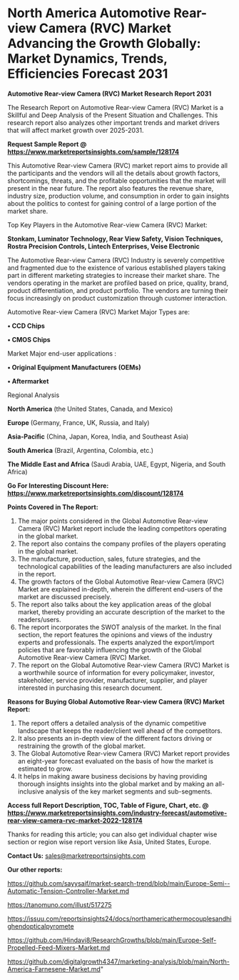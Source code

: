 # North America Automotive Rear-view Camera (RVC) Market Advancing the Growth Globally: Market Dynamics, Trends, Efficiencies Forecast 2031

<strong>Automotive Rear-view Camera (RVC) Market Research Report 2031</strong>

The Research Report on Automotive Rear-view Camera (RVC) Market is a Skillful and Deep Analysis of the Present Situation and Challenges. This research report also analyzes other important trends and market drivers that will affect market growth over 2025-2031.

<strong>Request Sample Report @ <a href=https://www.marketreportsinsights.com/sample/128174>https://www.marketreportsinsights.com/sample/128174</a></strong>

This Automotive Rear-view Camera (RVC) market report aims to provide all the participants and the vendors will all the details about growth factors, shortcomings, threats, and the profitable opportunities that the market will present in the near future. The report also features the revenue share, industry size, production volume, and consumption in order to gain insights about the politics to contest for gaining control of a large portion of the market share.

Top Key Players in the Automotive Rear-view Camera (RVC) Market:

<strong>Stonkam, Luminator Technology, Rear View Safety, Vision Techniques, Rostra Precision Controls, Lintech Enterprises, Veise Electronic</strong>

The Automotive Rear-view Camera (RVC) Industry is severely competitive and fragmented due to the existence of various established players taking part in different marketing strategies to increase their market share. The vendors operating in the market are profiled based on price, quality, brand, product differentiation, and product portfolio. The vendors are turning their focus increasingly on product customization through customer interaction.

Automotive Rear-view Camera (RVC) Market Major Types are:

<strong>• CCD Chips

• CMOS Chips</strong>

Market Major end-user applications :

<strong>• Original Equipment Manufacturers (OEMs)

• Aftermarket</strong>

Regional Analysis

</u><strong><b>North America</b></strong> (the United States, Canada, and Mexico)

<strong><b>Europe </b></strong>(Germany, France, UK, Russia, and Italy)

<strong><b>Asia-Pacific</b></strong> (China, Japan, Korea, India, and Southeast Asia)

<strong><b>South America</b></strong> (Brazil, Argentina, Colombia, etc.)

<strong><b>The Middle East and Africa</b></strong> (Saudi Arabia, UAE, Egypt, Nigeria, and South Africa)

<strong>Go For Interesting Discount Here: <a href=https://www.marketreportsinsights.com/discount/128174>https://www.marketreportsinsights.com/discount/128174</a></strong>

<strong>Points Covered in The Report:</strong>
<ol>
  <li>The major points considered in the Global Automotive Rear-view Camera (RVC) Market report include the leading competitors operating in the global market.</li>
  <li>The report also contains the company profiles of the players operating in the global market.</li>
  <li>The manufacture, production, sales, future strategies, and the technological capabilities of the leading manufacturers are also included in the report.</li>
  <li>The growth factors of the Global Automotive Rear-view Camera (RVC) Market are explained in-depth, wherein the different end-users of the market are discussed precisely.</li>
  <li>The report also talks about the key application areas of the global market, thereby providing an accurate description of the market to the readers/users.</li>
  <li>The report incorporates the SWOT analysis of the market. In the final section, the report features the opinions and views of the industry experts and professionals. The experts analyzed the export/import policies that are favorably influencing the growth of the Global Automotive Rear-view Camera (RVC) Market.</li>
  <li>The report on the Global Automotive Rear-view Camera (RVC) Market is a worthwhile source of information for every policymaker, investor, stakeholder, service provider, manufacturer, supplier, and player interested in purchasing this research document.</li>
</ol>
<strong>Reasons for Buying Global Automotive Rear-view Camera (RVC) Market Report:</strong>

<ol>
  <li>The report offers a detailed analysis of the dynamic competitive landscape that keeps the reader/client well ahead of the competitors.</li>
  <li>It also presents an in-depth view of the different factors driving or restraining the growth of the global market.</li>
  <li>The Global Automotive Rear-view Camera (RVC) Market report provides an eight-year forecast evaluated on the basis of how the market is estimated to grow.</li>
  <li>It helps in making aware business decisions by having providing thorough insights insights into the global market and by making an all-inclusive analysis of the key market segments and sub-segments.</li>
</ol>
<strong>Access full Report Description, TOC, Table of Figure, Chart, etc. @ <a href=https://www.marketreportsinsights.com/industry-forecast/automotive-rear-view-camera-rvc-market-2022-128174>https://www.marketreportsinsights.com/industry-forecast/automotive-rear-view-camera-rvc-market-2022-128174</a></strong>


Thanks for reading this article; you can also get individual chapter wise section or region wise report version like Asia, United States, Europe.

<strong>Contact Us:</strong>
sales@marketreportsinsights.com

<strong>Our other reports:</strong>

<a href=https://github.com/sayysaif/market-search-trend/blob/main/Europe-Semi--Automatic-Tension-Controller-Market.md>https://github.com/sayysaif/market-search-trend/blob/main/Europe-Semi--Automatic-Tension-Controller-Market.md</a>

<a href=https://tanomuno.com/illust/517275>https://tanomuno.com/illust/517275</a>

<a href=https://issuu.com/reportsinsights24/docs/northamericathermocouplesandhighendopticalpyromete>https://issuu.com/reportsinsights24/docs/northamericathermocouplesandhighendopticalpyromete</a>

<a href=https://github.com/Hindavi8/ResearchGrowths/blob/main/Europe-Self-Propelled-Feed-Mixers-Market.md>https://github.com/Hindavi8/ResearchGrowths/blob/main/Europe-Self-Propelled-Feed-Mixers-Market.md</a>

<a href=https://github.com/digitalgrowth4347/marketing-analysis/blob/main/North-America-Farnesene-Market.md>https://github.com/digitalgrowth4347/marketing-analysis/blob/main/North-America-Farnesene-Market.md</a>"
